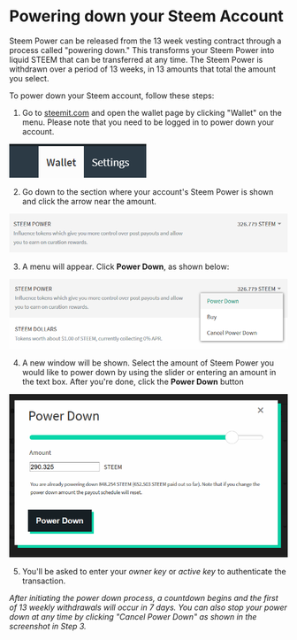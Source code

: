 # Powering down your Steem Account

Steem Power can be released from the 13 week vesting contract through a process called "powering down." This transforms your Steem Power into liquid STEEM that can be transferred at any time. The Steem Power is withdrawn over a period of 13 weeks, in 13 amounts that total the amount you select.

To power down your Steem account, follow these steps:

1) Go to [steemit.com](https://www.steemit.com) and open the wallet page by clicking "Wallet" on the menu. Please note that you need to be logged in to power down your account.

![Wallet](../assets/img/tut_wallet.png)

2) Go down to the section where your account's Steem Power is shown and click the arrow near the amount.

![Steem_Power](../assets/img/tut_steem-power.png)

3) A menu will appear. Click **Power Down**, as shown below:

![Power_Down](../assets/img/tut_power-down.png)

4) A new window will be shown. Select the amount of Steem Power you would like to power down by using the slider or entering an amount in the text box. After you're done, click the **Power Down** button

![Power_Down_Window](../assets/img/tut_power-down2.png)

5) You'll be asked to enter your *owner key* or *active key* to authenticate the transaction.

*After initiating the power down process, a countdown begins and the first of 13 weekly withdrawals will occur in 7 days. You can also stop your power down at any time by clicking "Cancel Power Down" as shown in the screenshot in Step 3.*
